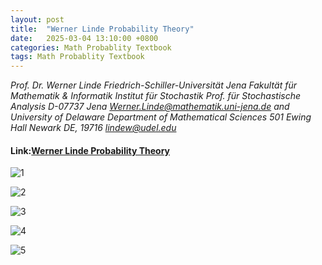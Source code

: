 ```yaml
---
layout: post
title:  "Werner Linde Probability Theory"
date:   2025-03-04 13:10:00 +0800
categories: Math Probablity Textbook
tags: Math Probablity Textbook
---
```


*Prof. Dr. Werner Linde 
Friedrich-Schiller-Universität Jena
Fakultät für Mathematik & Informatik
Institut für Stochastik
Prof. für Stochastische Analysis
D-07737 Jena
Werner.Linde@mathematik.uni-jena.de
and
University of Delaware
Department of Mathematical Sciences
501 Ewing Hall
Newark DE, 19716
lindew@udel.edu*

#### Link:[Werner Linde Probability Theory](/raw_file/概率论与数理统计_提纲（更新贝叶斯统计）.pdf)

![1](/assets/images/article/probability-theory/1.jpg)

![2](/assets/images/article/probability-theory/2.jpg)

![3](/assets/images/article/probability-theory/3.jpg)

![4](/assets/images/article/probability-theory/4.jpg)

![5](/assets/images/article/probability-theory/5.jpg)
